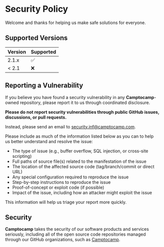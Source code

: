 # Security Policy

Welcome and thanks for helping us make safe solutions for everyone.

## Supported Versions

| Version | Supported          |
| ------- | ------------------ |
| 2.1.x   | :white_check_mark: |
| < 2.1   | :x:                |

## Reporting a Vulnerability

If you believe you have found a security vulnerability in any **Camptocamp**-owned repository, please report it to us through coordinated disclosure.

**Please do not report security vulnerabilities through public GitHub issues, discussions, or pull requests.**

Instead, please send an email to security.inf@camptocamp.com.

Please include as much of the information listed below as you can to help us better understand and resolve the issue:

  * The type of issue (e.g., buffer overflow, SQL injection, or cross-site scripting)
  * Full paths of source file(s) related to the manifestation of the issue
  * The location of the affected source code (tag/branch/commit or direct URL)
  * Any special configuration required to reproduce the issue
  * Step-by-step instructions to reproduce the issue
  * Proof-of-concept or exploit code (if possible)
  * Impact of the issue, including how an attacker might exploit the issue

This information will help us triage your report more quickly.

## Security

**Camptocamp** takes the security of our software products and services seriously, including all of the open source code repositories managed through our GitHub organizations, such as [Camptocamp](https://github.com/camptocamp).
